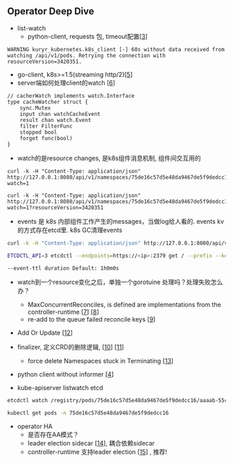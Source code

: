 ## Operator Deep Dive


- list-watch
  * python-client, requests 包, timeout配置[[3]]
```$xslt
WARNING kuryr_kubernetes.k8s_client [-] 60s without data received from watching /api/v1/pods. Retrying the connection with resourceVersion=3420351.
```
  * go-client, k8s>=1.5(streaming http/2)[[5]]
  * server端如何处理client的watch [[6]]
```$xslt
// cacherWatch implements watch.Interface
type cacheWatcher struct {
	sync.Mutex
	input chan watchCacheEvent
	result chan watch.Event
	filter FilterFunc
	stopped bool
	forget func(bool)
}
```

  * watch的是resource changes, 是k8s组件消息机制, 组件间交互用的
```$xslt
curl -k -H "Content-Type: application/json" http://127.0.0.1:8080/api/v1/namespaces/75de16c57d5e48da9467de5f9dedcc16/pods?watch=1

curl -k -H "Content-Type: application/json" http://127.0.0.1:8080/api/v1/namespaces/75de16c57d5e48da9467de5f9dedcc16/pods?watch=1?resourceVersion=3420351
```

  * events 是 k8s 内部组件工作产生的messages，当做log给人看的. events kv的方式存在etcd里. k8s GC清理events
```bash
curl -k -H "Content-Type: application/json" http://127.0.0.1:8080/api/v1/namespaces/75de16c57d5e48da9467de5f9dedcc16/events?watch=1

ETCDCTL_API=3 etcdctl --endpoints=https://<ip>:2379 get / --prefix --keys-only

--event-ttl duration Default: 1h0m0s
```

- watch到一个resource变化之后，单独一个gorotuine 处理吗？处理失败怎么办？
  * MaxConcurrentReconciles, is defined are implementations from the controller-runtime [[7]] [[8]]
  * re-add to the queue failed reconcile keys [[9]]
  
- Add Or Update [[12]]

- finalizer, 定义CRD的删除逻辑, [[10]] [[11]]
  * force delete Namespaces stuck in Terminating [[13]]

- python client without informer [[4]]

- kube-apiserver listwatch etcd
```bash
etcdctl watch /registry/pods/75de16c57d5e48da9467de5f9dedcc16/aaaab-55c9df9c56-gnz6d

kubectl get pods -n 75de16c57d5e48da9467de5f9dedcc16
```

- operator HA
  * 是否存在AA模式？
  * leader election sidecar [[14]], 耦合依赖sidecar
  * controller-runtime 支持leader election [[15]] , 推荐!

[3]: https://bugs.launchpad.net/kuryr-kubernetes/+bug/1842689
[4]: https://github.com/kubernetes-client/python/issues/868
[5]: https://juejin.cn/post/6844903593519251464
[6]: https://developer.aliyun.com/article/680204
[7]: https://openkruise.io/en-us/blog/blog2.html
[8]: https://github.com/operator-framework/operator-sdk/issues/1938
[9]: https://github.com/kubernetes-sigs/kubebuilder/pull/228
[10]: https://kubernetes.io/docs/tasks/extend-kubernetes/custom-resources/custom-resource-definitions/#finalizers
[11]: https://segmentfault.com/a/1190000020359577
[12]: https://github.com/kubernetes-sigs/kubebuilder/issues/37
[13]: https://stackoverflow.com/questions/55853312/how-to-force-delete-a-kubernetes-namespace
[14]: https://kubernetes.io/blog/2016/01/simple-leader-election-with-kubernetes/#leader-election-with-sidecars
[15]: https://github.com/kubernetes-sigs/controller-runtime/pull/118